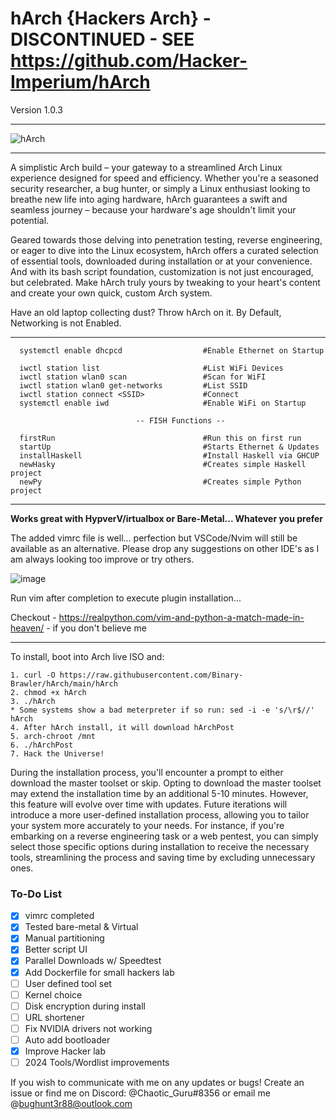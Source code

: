 # hArch {Hackers Arch} - DISCONTINUED - SEE https://github.com/Hacker-Imperium/hArch
Version 1.0.3 
__________________________________________________________________________________________________________________________________________________________________

![hArch](https://github.com/Binary-Brawler/hArch/assets/132982785/8000c3cd-1d2e-4377-91f3-2fec7cb800c2)


__________________________________________________________________________________________________________________________________________________________________


A simplistic Arch build – your gateway to a streamlined Arch Linux experience designed for speed and efficiency. Whether you're a seasoned security researcher, a bug hunter, or simply a Linux enthusiast looking to breathe new life into aging hardware, hArch guarantees a swift and seamless journey – because your hardware's age shouldn't limit your potential.

Geared towards those delving into penetration testing, reverse engineering, or eager to dive into the Linux ecosystem, hArch offers a curated selection of essential tools, downloaded during installation or at your convenience. And with its bash script foundation, customization is not just encouraged, but celebrated. Make hArch truly yours by tweaking to your heart's content and create your own quick, custom Arch system.

Have an old laptop collecting dust? Throw hArch on it. By Default, Networking is not Enabled. 
__________________________________________________________________________________________________________________________________________________________________

      systemctl enable dhcpcd                  #Enable Ethernet on Startup
      
      iwctl station list                       #List WiFi Devices
      iwctl station wlan0 scan                 #Scan for WiFI
      iwctl station wlan0 get-networks         #List SSID
      iwctl station connect <SSID>             #Connect
      systemctl enable iwd                     #Enable WiFi on Startup

                                -- FISH Functions --

      firstRun                                 #Run this on first run
      startUp                                  #Starts Ethernet & Updates
      installHaskell                           #Install Haskell via GHCUP
      newHasky                                 #Creates simple Haskell project
      newPy                                    #Creates simple Python project
   
__________________________________________________________________________________________________________________________________________________________________

**Works great with HypverV/irtualbox or Bare-Metal... Whatever you prefer** 

The added vimrc file is well... perfection but VSCode/Nvim will still be available as an alternative. Please drop any suggestions on other IDE's as I am always looking too improve or try others. 


![image](https://user-images.githubusercontent.com/49621391/198865669-f8c270ba-19c0-47cb-830b-722c25845d37.png)



Run vim after completion to execute plugin installation...

Checkout - https://realpython.com/vim-and-python-a-match-made-in-heaven/ - if you don't believe me
__________________________________________________________________________________________________________________________________________________________________

To install, boot into Arch live ISO and:
  
    1. curl -O https://raw.githubusercontent.com/Binary-Brawler/hArch/main/hArch
    2. chmod +x hArch
    3. ./hArch
    * Some systems show a bad meterpreter if so run: sed -i -e 's/\r$//' hArch 
    4. After hArch install, it will download hArchPost
    5. arch-chroot /mnt
    6. ./hArchPost
    7. Hack the Universe!
 
During the installation process, you'll encounter a prompt to either download the master toolset or skip. Opting to download the master toolset may extend the installation time by an additional 5-10 minutes. However, this feature will evolve over time with updates. Future iterations will introduce a more user-defined installation process, allowing you to tailor your system more accurately to your needs. For instance, if you're embarking on a reverse engineering task or a web pentest, you can simply select those specific options during installation to receive the necessary tools, streamlining the process and saving time by excluding unnecessary ones.

### To-Do List
- [x] vimrc completed
- [x] Tested bare-metal & Virtual
- [x] Manual partitioning
- [x] Better script UI
- [x] Parallel Downloads w/ Speedtest
- [x] Add Dockerfile for small hackers lab
- [ ] User defined tool set
- [ ] Kernel choice
- [ ] Disk encryption during install
- [ ] URL shortener
- [ ] Fix NVIDIA drivers not working
- [ ] Auto add bootloader
- [X] Improve Hacker lab
- [ ] 2024 Tools/Wordlist improvements

If you wish to communicate with me on any updates or bugs! Create an issue or find me on Discord: @Chaotic_Guru#8356 or email me @bughunt3r88@outlook.com
  
